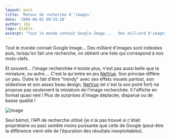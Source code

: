```yaml
---
layout: post
title: 'Moteur de recherche d''images'
date: '2006-08-02 09:55:28'
author: iDo
tags: blabla
excerpt: "Tout le monde connait Google Image...   Des milliard d'images sont indexées puis, lorsqu'on fait une recherche, on obtient une liste qui correspond à nos mots-clefs.  \n  \nEt souvent... l'image recherchée n'existe plus, n'est pas aussi belle que la miniature, ou autre....   C'est la qu'entre en jeu [NetVue](http://www.netvue.com/). Son      …"
---
```


Tout le monde connait Google Image...   Des milliard d'images sont indexées puis, lorsqu'on fait une recherche, on obtient une liste qui correspond à nos mots-clefs.

Et souvent... l'image recherchée n'existe plus, n'est pas aussi belle que la miniature, ou autre....   C'est la qu'entre en jeu [NetVue](http://www.netvue.com/). Son principe diffère un peu.   Outre le fait d'être &quot;trendy&quot; avec ses effets visuels partout, son slideshow et son assez beau design, [NetVue](http://www.netvue.com/) (et c'est la son point fort) ne propose pas seulement la miniature de l'image recherchée. Il l'affiche en format quasi réel ! Plus de surprises d'image déplacée, disparue ou de basse qualité !

 ![image](http://images.43things.com/place/00/03/20/204808lr.jpg)

Seul bémol, l'API de recherche utilisé (je n'ai pas trouvé si c'était propriétaire ou pas) semble moins puissante que celle de Google (peut-être la différence vient-elle de l'épuration des résultats inexploitables).
